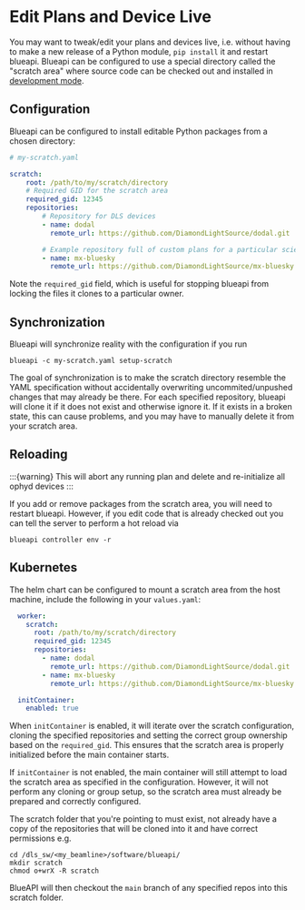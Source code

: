 # Edit Plans and Device Live

You may want to tweak/edit your plans and devices live, i.e. without having to make a new release of a Python module, `pip install` it and restart blueapi. Blueapi can be configured to use a special directory called the "scratch area" where source code can be checked out and installed in [development mode](https://setuptools.pypa.io/en/latest/userguide/development_mode.html).

## Configuration

Blueapi can be configured to install editable Python packages from a chosen directory:

```yaml
# my-scratch.yaml

scratch:
    root: /path/to/my/scratch/directory
    # Required GID for the scratch area
    required_gid: 12345
    repositories:
        # Repository for DLS devices
        - name: dodal
          remote_url: https://github.com/DiamondLightSource/dodal.git

        # Example repository full of custom plans for a particular science technique
        - name: mx-bluesky
          remote_url: https://github.com/DiamondLightSource/mx-bluesky.git
```

Note the `required_gid` field, which is useful for stopping blueapi from locking the files it clones
to a particular owner.

## Synchronization

Blueapi will synchronize reality with the configuration if you run

```
blueapi -c my-scratch.yaml setup-scratch
```

The goal of synchronization is to make the scratch directory resemble the YAML specification without accidentally overwriting uncommited/unpushed changes that may already be there. For each specified repository, blueapi will clone it if it does not exist and otherwise ignore it. If it exists in a broken state, this can cause problems, and you may have to manually delete it from your scratch area. 

## Reloading

:::{warning}
This will abort any running plan and delete and re-initialize all ophyd devices
:::

If you add or remove packages from the scratch area, you will need to restart blueapi. However, if you edit code that is already checked out you can tell the server to perform a hot reload via

```
blueapi controller env -r
```

## Kubernetes

The helm chart can be configured to mount a scratch area from the
host machine, include the following in your `values.yaml`:

```yaml
  worker:
    scratch:
      root: /path/to/my/scratch/directory
      required_gid: 12345
      repositories:
        - name: dodal
          remote_url: https://github.com/DiamondLightSource/dodal.git
        - name: mx-bluesky
          remote_url: https://github.com/DiamondLightSource/mx-bluesky.git

  initContainer:
    enabled: true
```

When `initContainer` is enabled, it will iterate over the scratch configuration, cloning the specified repositories and setting the correct group ownership based on the `required_gid`. This ensures that the scratch area is properly initialized before the main container starts.

If `initContainer` is not enabled, the main container will still attempt to load the scratch area as specified in the configuration. However, it will not perform any cloning or group setup, so the scratch area must already be prepared and correctly configured.

The scratch folder that you're pointing to must exist, not already have a copy of the repositories that will be cloned into it and have correct permissions e.g.

```
cd /dls_sw/<my_beamline>/software/blueapi/
mkdir scratch
chmod o+wrX -R scratch
```

BlueAPI will then checkout the `main` branch of any specified repos into this scratch folder.
